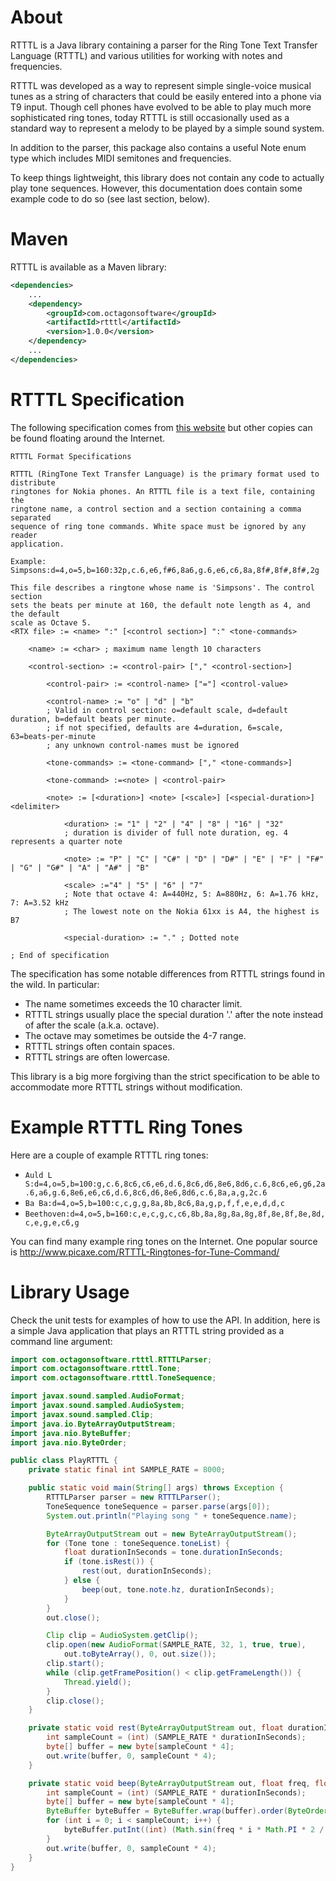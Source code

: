 # About
RTTTL is a Java library containing a parser for the Ring Tone Text Transfer
Language (RTTTL) and various utilities for working with notes and frequencies.

RTTTL was developed as a way to represent simple single-voice musical tunes as
a string of characters that could be easily entered into a phone via T9 input.
Though cell phones have evolved to be able to play much more sophisticated
ring tones, today RTTTL is still occasionally used as a standard way to
represent a melody to be played by a simple sound system.

In addition to the parser, this package also contains a useful Note enum type
which includes MIDI semitones and frequencies.

To keep things lightweight, this library does not contain any code to actually
play tone sequences. However, this documentation does contain some example
code to do so (see last section, below).

# Maven
RTTTL is available as a Maven library:
```xml
<dependencies>
    ...
    <dependency>
        <groupId>com.octagonsoftware</groupId>
        <artifactId>rtttl</artifactId>
        <version>1.0.0</version>
    </dependency>
    ...
</dependencies>
```

# RTTTL Specification
The following specification comes from [this website](http://www.panuworld.net/nuukiaworld/download/nokix/rtttl.htm)
but other copies can be found floating around the Internet.

```
RTTTL Format Specifications

RTTTL (RingTone Text Transfer Language) is the primary format used to distribute 
ringtones for Nokia phones. An RTTTL file is a text file, containing the 
ringtone name, a control section and a section containing a comma separated 
sequence of ring tone commands. White space must be ignored by any reader 
application. 

Example: 
Simpsons:d=4,o=5,b=160:32p,c.6,e6,f#6,8a6,g.6,e6,c6,8a,8f#,8f#,8f#,2g

This file describes a ringtone whose name is 'Simpsons'. The control section 
sets the beats per minute at 160, the default note length as 4, and the default 
scale as Octave 5. 
<RTX file> := <name> ":" [<control section>] ":" <tone-commands>

	<name> := <char> ; maximum name length 10 characters

	<control-section> := <control-pair> ["," <control-section>]

		<control-pair> := <control-name> ["="] <control-value>

		<control-name> := "o" | "d" | "b"
		; Valid in control section: o=default scale, d=default duration, b=default beats per minute. 
		; if not specified, defaults are 4=duration, 6=scale, 63=beats-per-minute
		; any unknown control-names must be ignored

		<tone-commands> := <tone-command> ["," <tone-commands>]

		<tone-command> :=<note> | <control-pair>

		<note> := [<duration>] <note> [<scale>] [<special-duration>] <delimiter>

			<duration> := "1" | "2" | "4" | "8" | "16" | "32" 
			; duration is divider of full note duration, eg. 4 represents a quarter note

			<note> := "P" | "C" | "C#" | "D" | "D#" | "E" | "F" | "F#" | "G" | "G#" | "A" | "A#" | "B" 

			<scale> :="4" | "5" | "6" | "7"
			; Note that octave 4: A=440Hz, 5: A=880Hz, 6: A=1.76 kHz, 7: A=3.52 kHz
			; The lowest note on the Nokia 61xx is A4, the highest is B7

			<special-duration> := "." ; Dotted note

; End of specification
```

The specification has some notable differences from RTTTL strings found in the
wild. In particular:

* The name sometimes exceeds the 10 character limit.
* RTTTL strings usually place the special duration '.' after the note instead
  of after the scale (a.k.a. octave).
* The octave may sometimes be outside the 4-7 range.
* RTTTL strings often contain spaces.
* RTTTL strings are often lowercase.

This library is a big more forgiving than the strict specification to be able
to accommodate more RTTTL strings without modification.

# Example RTTTL Ring Tones
Here are a couple of example RTTTL ring tones:

* `Auld L S:d=4,o=5,b=100:g,c.6,8c6,c6,e6,d.6,8c6,d6,8e6,8d6,c.6,8c6,e6,g6,2a.6,a6,g.6,8e6,e6,c6,d.6,8c6,d6,8e6,8d6,c.6,8a,a,g,2c.6`
* `Ba Ba:d=4,o=5,b=100:c,c,g,g,8a,8b,8c6,8a,g,p,f,f,e,e,d,d,c`
* `Beethoven:d=4,o=5,b=160:c,e,c,g,c,c6,8b,8a,8g,8a,8g,8f,8e,8f,8e,8d,c,e,g,e,c6,g`

You can find many example ring tones on the Internet. One popular source is
http://www.picaxe.com/RTTTL-Ringtones-for-Tune-Command/

# Library Usage
Check the unit tests for examples of how to use the API. In addition, here is
a simple Java application that plays an RTTTL string provided as a command line
argument:

```Java
import com.octagonsoftware.rtttl.RTTTLParser;
import com.octagonsoftware.rtttl.Tone;
import com.octagonsoftware.rtttl.ToneSequence;

import javax.sound.sampled.AudioFormat;
import javax.sound.sampled.AudioSystem;
import javax.sound.sampled.Clip;
import java.io.ByteArrayOutputStream;
import java.nio.ByteBuffer;
import java.nio.ByteOrder;

public class PlayRTTTL {
    private static final int SAMPLE_RATE = 8000;

    public static void main(String[] args) throws Exception {
        RTTTLParser parser = new RTTTLParser();
        ToneSequence toneSequence = parser.parse(args[0]);
        System.out.println("Playing song " + toneSequence.name);

        ByteArrayOutputStream out = new ByteArrayOutputStream();
        for (Tone tone : toneSequence.toneList) {
            float durationInSeconds = tone.durationInSeconds;
            if (tone.isRest()) {
                rest(out, durationInSeconds);
            } else {
                beep(out, tone.note.hz, durationInSeconds);
            }
        }
        out.close();

        Clip clip = AudioSystem.getClip();
        clip.open(new AudioFormat(SAMPLE_RATE, 32, 1, true, true),
            out.toByteArray(), 0, out.size());
        clip.start();
        while (clip.getFramePosition() < clip.getFrameLength()) {
            Thread.yield();
        }
        clip.close();
    }

    private static void rest(ByteArrayOutputStream out, float durationInSeconds) {
        int sampleCount = (int) (SAMPLE_RATE * durationInSeconds);
        byte[] buffer = new byte[sampleCount * 4];
        out.write(buffer, 0, sampleCount * 4);
    }

    private static void beep(ByteArrayOutputStream out, float freq, float durationInSeconds) {
        int sampleCount = (int) (SAMPLE_RATE * durationInSeconds);
        byte[] buffer = new byte[sampleCount * 4];
        ByteBuffer byteBuffer = ByteBuffer.wrap(buffer).order(ByteOrder.BIG_ENDIAN);
        for (int i = 0; i < sampleCount; i++) {
            byteBuffer.putInt((int) (Math.sin(freq * i * Math.PI * 2 / SAMPLE_RATE) * Integer.MAX_VALUE));
        }
        out.write(buffer, 0, sampleCount * 4);
    }
}
```
